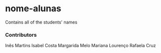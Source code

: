 # nome-alunas
Contains all of the students' names

### Contributors
Inês Martins
Isabel Costa
Margarida Melo
Mariana Lourenço
Rafaela Cruz